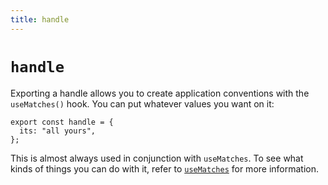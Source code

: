 ```yaml
---
title: handle
---
```


# `handle`

Exporting a handle allows you to create application conventions with the `useMatches()` hook. You can put whatever values you want on it:

```tsx
export const handle = {
  its: "all yours",
};
```

This is almost always used in conjunction with `useMatches`. To see what kinds of things you can do with it, refer to [`useMatches`][use-matches] for more information.

[use-matches]: ../hooks/use-matches
